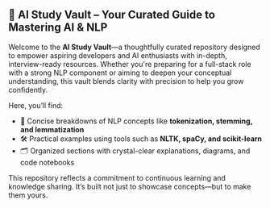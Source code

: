 ## 🔐 AI Study Vault – Your Curated Guide to Mastering AI & NLP

Welcome to the **AI Study Vault**—a thoughtfully curated repository designed to empower aspiring developers and AI enthusiasts with in-depth, interview-ready resources. Whether you're preparing for a full-stack role with a strong NLP component or aiming to deepen your conceptual understanding, this vault blends clarity with precision to help you grow confidently.

Here, you’ll find:
- 🧠 Concise breakdowns of NLP concepts like **tokenization, stemming, and lemmatization**
- 🛠️ Practical examples using tools such as **NLTK, spaCy, and scikit-learn**
- 🗂️ Organized sections with crystal-clear explanations, diagrams, and code notebooks

This repository reflects a commitment to continuous learning and knowledge sharing. It’s built not just to showcase concepts—but to make them yours.


